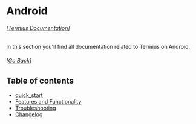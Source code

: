 # Android
###### [[Termius Documentation](../README.md)]

In this section you'll find all documentation related to Termius on Android.

###### [[Go Back](../README.md)]

## Table of contents
- [quick_start](quick_start/README.md)
- [Features and Functionality](features/README.md)
- [Troubleshooting](troubleshooting/README.md)
- [Changelog](changelog.md)
